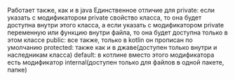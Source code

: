 Работает также, как и в java
Единственное отличие для private: если указать с модификатором private свойство класса, то она будет доступна внутри этого класса, а если указать с модификатором private переменную или функцию внутри файла, то она будет доступна только в этом классе
public: все также, только в kotlin он прописан по умолчанию
protected: также как и в джаве(доступен только внутри и наследникам класса)
default: в котлине вместо этого модификатора есть модификатор internal(доступен только для файлов в одной пакете, папке)